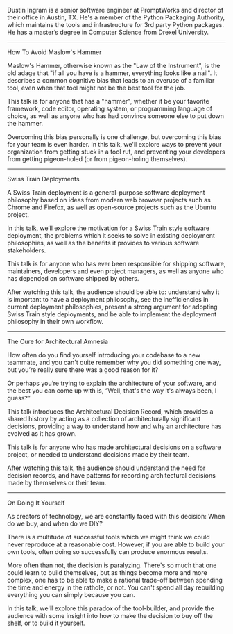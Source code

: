 Dustin Ingram is a senior software engineer at PromptWorks and director of
their office in Austin, TX. He's a member of the Python Packaging Authority,
which maintains the tools and infrastructure for 3rd party Python packages. He
has a master’s degree in Computer Science from Drexel University.

---

How To Avoid Maslow's Hammer

Maslow's Hammer, otherwise known as the "Law of the Instrument", is the old
adage that "if all you have is a hammer, everything looks like a nail". It
describes a common cognitive bias that leads to an overuse of a familiar tool,
even when that tool might not be the best tool for the job.

This talk is for anyone that has a "hammer", whether it be your favorite
framework, code editor, operating system, or programming language of choice, as
well as anyone who has had convince someone else to put down the hammer.

Overcoming this bias personally is one challenge, but overcoming this bias for
your team is even harder. In this talk, we'll explore ways to prevent your
organization from getting stuck in a tool rut, and preventing your developers
from getting pigeon-holed (or from pigeon-holing themselves).

---

Swiss Train Deployments

A Swiss Train deployment is a general-purpose software deployment philosophy
based on ideas from modern web browser projects such as Chrome and Firefox, as
well as open-source projects such as the Ubuntu project.

In this talk, we’ll explore the motivation for a Swiss Train style software
deployment, the problems which it seeks to solve in existing deployment
philosophies, as well as the benefits it provides to various software
stakeholders.

This talk is for anyone who has ever been responsible for shipping software,
maintainers, developers and even project managers, as well as anyone who has
depended on software shipped by others.

After watching this talk, the audience should be able to: understand why it
is important to have a deployment philosophy, see the inefficiencies in
current deployment philosophies, present a strong argument for adopting Swiss
Train style deployments, and be able to implement the deployment philosophy in
their own workflow.

---

The Cure for Architectural Amnesia

How often do you find yourself introducing your codebase to a new teammate, and
you can't quite remember why you did something one way, but you’re really sure
there was a good reason for it?

Or perhaps you’re trying to explain the architecture of your software, and the
best you can come up with is, “Well, that's the way it's always been, I guess?”

This talk introduces the Architectural Decision Record, which provides a shared
history by acting as a collection of architecturally significant decisions,
providing a way to understand how and why an architecture has evolved as it has
grown.

This talk is for anyone who has made architectural decisions on a software
project, or needed to understand decisions made by their team.

After watching this talk, the audience should understand the need for decision
records, and have patterns for recording architectural decisions made by
themselves or their team.

---

On Doing It Yourself

As creators of technology, we are constantly faced with this decision: When
do we buy, and when do we DIY?

There is a multitude of successful tools which we might think we could never
reproduce at a reasonable cost. However, if you are able to build your own
tools, often doing so successfully can produce enormous results.

More often than not, the decision is paralyzing. There's so much that one could
learn to build themselves, but as things become more and more complex, one has
to be able to make a rational trade-off between spending the time and energy in
the rathole, or not. You can't spend all day rebuilding everything you can
simply because you can.

In this talk, we'll explore this paradox of the tool-builder, and provide the
audience with some insight into how to make the decision to buy off the shelf,
or to build it yourself.
